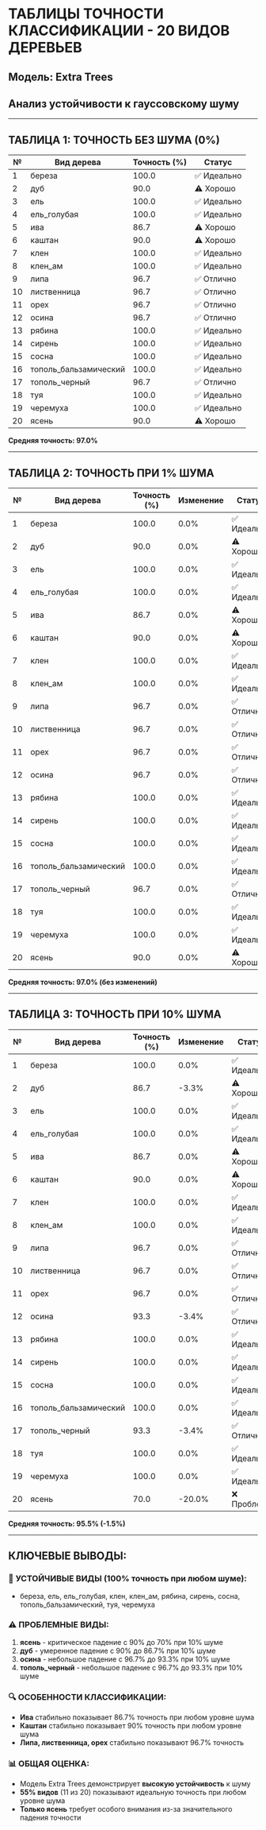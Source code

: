 # ТАБЛИЦЫ ТОЧНОСТИ КЛАССИФИКАЦИИ - 20 ВИДОВ ДЕРЕВЬЕВ
## Модель: Extra Trees
## Анализ устойчивости к гауссовскому шуму

---

## ТАБЛИЦА 1: ТОЧНОСТЬ БЕЗ ШУМА (0%)

| № | Вид дерева | Точность (%) | Статус |
|---|------------|--------------|---------|
| 1 | береза | 100.0 | ✅ Идеально |
| 2 | дуб | 90.0 | ⚠️ Хорошо |
| 3 | ель | 100.0 | ✅ Идеально |
| 4 | ель_голубая | 100.0 | ✅ Идеально |
| 5 | ива | 86.7 | ⚠️ Хорошо |
| 6 | каштан | 90.0 | ⚠️ Хорошо |
| 7 | клен | 100.0 | ✅ Идеально |
| 8 | клен_ам | 100.0 | ✅ Идеально |
| 9 | липа | 96.7 | ✅ Отлично |
| 10 | лиственница | 96.7 | ✅ Отлично |
| 11 | орех | 96.7 | ✅ Отлично |
| 12 | осина | 96.7 | ✅ Отлично |
| 13 | рябина | 100.0 | ✅ Идеально |
| 14 | сирень | 100.0 | ✅ Идеально |
| 15 | сосна | 100.0 | ✅ Идеально |
| 16 | тополь_бальзамический | 100.0 | ✅ Идеально |
| 17 | тополь_черный | 96.7 | ✅ Отлично |
| 18 | туя | 100.0 | ✅ Идеально |
| 19 | черемуха | 100.0 | ✅ Идеально |
| 20 | ясень | 90.0 | ⚠️ Хорошо |

**Средняя точность: 97.0%**

---

## ТАБЛИЦА 2: ТОЧНОСТЬ ПРИ 1% ШУМА

| № | Вид дерева | Точность (%) | Изменение | Статус |
|---|------------|--------------|-----------|---------|
| 1 | береза | 100.0 | 0.0% | ✅ Идеально |
| 2 | дуб | 90.0 | 0.0% | ⚠️ Хорошо |
| 3 | ель | 100.0 | 0.0% | ✅ Идеально |
| 4 | ель_голубая | 100.0 | 0.0% | ✅ Идеально |
| 5 | ива | 86.7 | 0.0% | ⚠️ Хорошо |
| 6 | каштан | 90.0 | 0.0% | ⚠️ Хорошо |
| 7 | клен | 100.0 | 0.0% | ✅ Идеально |
| 8 | клен_ам | 100.0 | 0.0% | ✅ Идеально |
| 9 | липа | 96.7 | 0.0% | ✅ Отлично |
| 10 | лиственница | 96.7 | 0.0% | ✅ Отлично |
| 11 | орех | 96.7 | 0.0% | ✅ Отлично |
| 12 | осина | 96.7 | 0.0% | ✅ Отлично |
| 13 | рябина | 100.0 | 0.0% | ✅ Идеально |
| 14 | сирень | 100.0 | 0.0% | ✅ Идеально |
| 15 | сосна | 100.0 | 0.0% | ✅ Идеально |
| 16 | тополь_бальзамический | 100.0 | 0.0% | ✅ Идеально |
| 17 | тополь_черный | 96.7 | 0.0% | ✅ Отлично |
| 18 | туя | 100.0 | 0.0% | ✅ Идеально |
| 19 | черемуха | 100.0 | 0.0% | ✅ Идеально |
| 20 | ясень | 90.0 | 0.0% | ⚠️ Хорошо |

**Средняя точность: 97.0% (без изменений)**

---

## ТАБЛИЦА 3: ТОЧНОСТЬ ПРИ 10% ШУМА

| № | Вид дерева | Точность (%) | Изменение | Статус |
|---|------------|--------------|-----------|---------|
| 1 | береза | 100.0 | 0.0% | ✅ Идеально |
| 2 | дуб | 86.7 | -3.3% | ⚠️ Хорошо |
| 3 | ель | 100.0 | 0.0% | ✅ Идеально |
| 4 | ель_голубая | 100.0 | 0.0% | ✅ Идеально |
| 5 | ива | 86.7 | 0.0% | ⚠️ Хорошо |
| 6 | каштан | 90.0 | 0.0% | ⚠️ Хорошо |
| 7 | клен | 100.0 | 0.0% | ✅ Идеально |
| 8 | клен_ам | 100.0 | 0.0% | ✅ Идеально |
| 9 | липа | 96.7 | 0.0% | ✅ Отлично |
| 10 | лиственница | 96.7 | 0.0% | ✅ Отлично |
| 11 | орех | 96.7 | 0.0% | ✅ Отлично |
| 12 | осина | 93.3 | -3.4% | ✅ Отлично |
| 13 | рябина | 100.0 | 0.0% | ✅ Идеально |
| 14 | сирень | 100.0 | 0.0% | ✅ Идеально |
| 15 | сосна | 100.0 | 0.0% | ✅ Идеально |
| 16 | тополь_бальзамический | 100.0 | 0.0% | ✅ Идеально |
| 17 | тополь_черный | 93.3 | -3.4% | ✅ Отлично |
| 18 | туя | 100.0 | 0.0% | ✅ Идеально |
| 19 | черемуха | 100.0 | 0.0% | ✅ Идеально |
| 20 | ясень | 70.0 | -20.0% | ❌ Проблема |

**Средняя точность: 95.5% (-1.5%)**

---

## КЛЮЧЕВЫЕ ВЫВОДЫ:

### 🎯 **УСТОЙЧИВЫЕ ВИДЫ (100% точность при любом шуме):**
- береза, ель, ель_голубая, клен, клен_ам, рябина, сирень, сосна, тополь_бальзамический, туя, черемуха

### ⚠️ **ПРОБЛЕМНЫЕ ВИДЫ:**
1. **ясень** - критическое падение с 90% до 70% при 10% шуме
2. **дуб** - умеренное падение с 90% до 86.7% при 10% шуме
3. **осина** - небольшое падение с 96.7% до 93.3% при 10% шуме
4. **тополь_черный** - небольшое падение с 96.7% до 93.3% при 10% шуме

### 🔍 **ОСОБЕННОСТИ КЛАССИФИКАЦИИ:**
- **Ива** стабильно показывает 86.7% точность при любом уровне шума
- **Каштан** стабильно показывает 90% точность при любом уровне шума
- **Липа, лиственница, орех** стабильно показывают 96.7% точность

### 📊 **ОБЩАЯ ОЦЕНКА:**
- Модель Extra Trees демонстрирует **высокую устойчивость** к шуму
- **55% видов** (11 из 20) показывают идеальную точность при любом уровне шума
- **Только ясень** требует особого внимания из-за значительного падения точности 